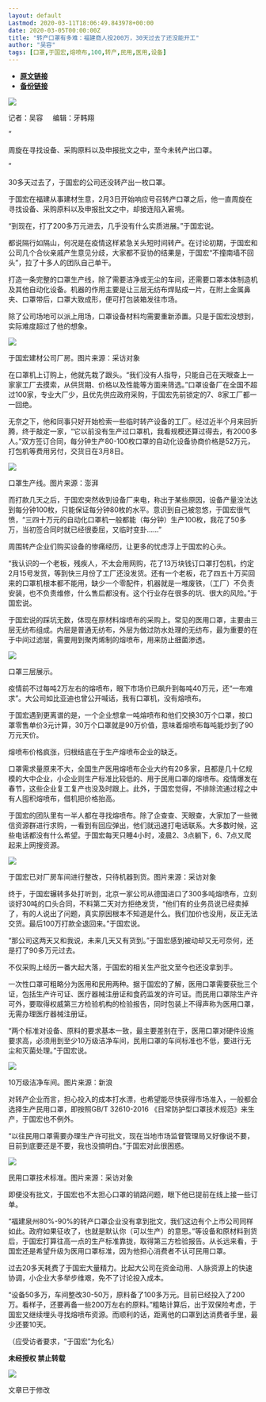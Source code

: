 ```yaml
---
layout: default
Lastmod: 2020-03-11T18:06:49.843978+00:00
date: 2020-03-05T00:00:00Z
title: "转产口罩有多难：福建商人投200万，30天过去了还没能开工"
author: "吴容"
tags: [口罩,于国宏,熔喷布,100,转产,民用,医用,设备]
---
```


* [**原文链接**](https://mp.weixin.qq.com/s/RGesHLgFVu0otCt4-ukVyw)
* [**备份链接**](http://archive.today/AHFvF)


![](/images/post/18c2f1589145b958181625743443df6a.jpg)  

记者：吴容     编辑：牙韩翔

“

  

周旋在寻找设备、采购原料以及申报批文之中，至今未转产出口罩。

  

”

30多天过去了，于国宏的公司还没转产出一枚口罩。  

于国宏在福建从事建材生意，2月3日开始响应号召转产口罩之后，他一直周旋在寻找设备、采购原料以及申报批文之中，却接连陷入窘境。

“到现在，打了200多万元进去，几乎没有什么实质进展。”于国宏说。

都说隔行如隔山，何况是在疫情这样紧急关头短时间转产。在讨论初期，于国宏和公司几个合伙亲戚产生意见分歧，大家都不妥协的结果是，于国宏“不撞南墙不回头”，拉了十多人的团队自己单干。

打造一条完整的口罩生产线，除了需要洁净或无尘的车间，还需要口罩本体制造机及其他自动化设备。机器的作用主要是让三层无纺布焊贴成一片，在附上金属鼻夹、口罩带后，口罩大致成形，便可打包装箱发往市场。

除了公司场地可以派上用场，口罩设备材料均需要重新添置。只是于国宏没想到，实际难度超过了他的想象。

![](/images/post/4a9eb2c3dca60400695d1d5145006e3b.jpg)

于国宏建材公司厂房。图片来源：采访对象

在口罩机上订购上，他就先栽了跟头。“我们没有人指导，只能自己在天眼查上一家家工厂去摸索，从供货期、价格以及性能等方面来筛选。”口罩设备厂在全国不超过100家，专业大厂少，且优先供应政府采购，于国宏先前锁定的7、8家工厂都一一回绝。

无奈之下，他和同事只好开始检索一些临时转产设备的工厂。经过近半个月来回折腾，终于敲定一家，“它以前没有生产过口罩机，我看规模还算过得去，有2000多人。”双方签订合同，每分钟生产80-100枚口罩的自动化设备协商价格是52万元，打包机等费用另付，交货日在3月8日。

![](/images/post/9aab6e367653767e6a2f7dc61fdddcc1.jpg)

口罩生产线。图片来源：澎湃

而打款几天之后，于国宏突然收到设备厂来电，称出于某些原因，设备产量没法达到每分钟100枚，只能保证每分钟80枚的水平。意识到自己被忽悠，于国宏很气愤，“三四十万元的自动化口罩机一般都能（每分钟）生产100枚，我花了50多万，当初签合同时就已经很委屈，又临时变卦……”

周围转产企业们购买设备的惨痛经历，让更多的忧虑浮上于国宏的心头。

“我认识的一个老板，残疾人，不太会用网购，花了13万块钱订口罩打包机，约定2月15号发货，等到快三月份了工厂还没发货。还有一个老板，花了四五十万买回来的口罩机根本都不能用，缺少一个零配件，机器就是一堆废铁，（工厂）不负责安装，也不负责维修，什么售后都没有。这个行业存在很多的坑、很大的风险。”于国宏说。

于国宏说的踩坑无数，体现在原材料熔喷布的采购上。常见的医用口罩，主要由三层无纺布组成。内层是普通无纺布，外层为做过防水处理的无纺布，最为重要的在于中间过滤层，需要用到聚丙烯制的熔喷布，用来防止细菌渗透。

![](/images/post/314eb950d39dc3f4cbfc8296c03dfd58.jpg)

口罩三层展示。

疫情前不过每吨2万左右的熔喷布，眼下市场价已飙升到每吨40万元，还“一布难求”。大公司如比亚迪也曾公开喊话，我有口罩机，没有熔喷布。

于国宏遇到更离谱的是，一个企业想拿一吨熔喷布和他们交换30万个口罩，按口罩零售单价3元计算，30万个口罩就是90万价值，意味着熔喷布每吨能炒到了90万元天价。

熔喷布价格疯涨，归根结底在于生产熔喷布企业的缺乏。

口罩需求量原来不大，全国生产医用熔喷布企业大约有20多家，且都是几十亿规模的大中企业，小企业则生产标准比较低的、用于民用口罩的熔喷布。疫情爆发在春节，这些企业复工复产也没及时跟上。此外，于国宏觉得，不排除流通过程之中有人囤积熔喷布，借机把价格抬高。

于国宏的团队里有一半人都在寻找熔喷布。除了企查查、天眼查，大家加了一些微信资源群进行求购，一看到有回应弹出，他们就迅速打电话联系。大多数时候，这些电话都没有什么希望。于国宏每天只睡4小时，凌晨2、3点躺下，6、7点又爬起来上网搜资源。

![](/images/post/e8ca8cabbf29077f6f198edfa64dfd0c.jpg)

于国宏已对厂房车间进行整改，只待机器到货。图片来源：采访对象

终于，于国宏辗转多处打听到，北京一家公司从德国进口了300多吨熔喷布，立刻谈好30吨的口头合同，不料第二天对方拒绝发货，“他们有的业务员说已经卖掉了，有的人说出了问题，真实原因根本不知道是什么。我们加价也没用，反正无法交货。最后100万打款全退回来。”于国宏说。

“那公司这两天又和我说，未来几天又有货到。”于国宏感到被动却又无可奈何，还是打了90多万元过去。

不仅采购上经历一番大起大落，于国宏的相关生产批文至今也还没拿到手。

一次性口罩可粗略分为医用和民用两种。据于国宏的了解，医用口罩需要获批三个证，包括生产许可证、医疗器械注册证和食药监发的许可证。而民用口罩除生产许可外，要取得权威第三方检验机构的检验报告，同时包装上不得声称为医用口罩，无需办理医疗器械注册证。

“两个标准对设备、原料的要求基本一致，最主要差别在于，医用口罩对硬件设施要求高，必须用到至少10万级洁净车间，民用口罩的车间标准也不低，要进行无尘和灭菌处理。”于国宏说。

![](/images/post/1eeb9fe4ccef089903fcff0f50dbf621.jpg)

10万级洁净车间。图片来源：新浪

对转产企业而言，担心投入的成本打水漂，也希望能尽快获得市场准入，一般都会选择生产民用口罩，即按照GB/T 32610-2016 《日常防护型口罩技术规范》来生产，于国宏也不例外。

“以往民用口罩需要办理生产许可批文，现在当地市场监督管理局又好像说不要，目前到底要还是不要，我也没搞明白。”于国宏对此很困惑。

![](/images/post/45f5319007594fbe4b7b1efd8e90ae80.jpg)

民用口罩技术标准。图片来源：采访对象

即便没有批文，于国宏也不太担心口罩的销路问题，眼下他已提前在线上接一些订单。

“福建泉州80%-90%的转产口罩企业没有拿到批文，我们这边有个上市公司同样如此。政府如果征收了，也就是默认你（可以生产）的意思。”等设备和原材料到货后，于国宏打算往高一点的生产标准靠拢，取得第三方检验报告。从长远来看，于国宏还是希望升级为医用口罩标准，因为他担心消费者不认可民用口罩。

过去20多天耗费了于国宏大量精力。比起大公司在资金动用、人脉资源上的快速协调，小企业大多举步维艰，免不了讨论投入成本。

“设备50多万，车间整改30-50万，原料备了100多万元。目前已经投入了200万。看样子，还要再备一些200万左右的原料。”粗略计算后，出于双保险考虑，于国宏又继续埋头寻找熔喷布资源。而顺利的话，距离他的口罩到达消费者手里，最少还要10天。

（应受访者要求，“于国宏”为化名）

  

**未经授权 禁止转载**

  

  

![](/images/post/3ef9527fd7edfb43b0c70486c7a956af.jpg)  

文章已于修改


